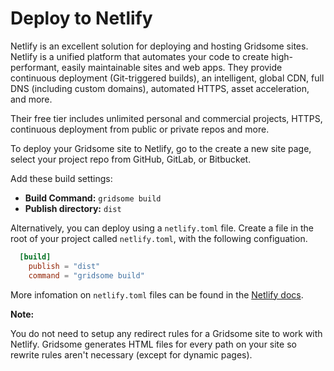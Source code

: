 # Deploy to Netlify

Netlify is an excellent solution for deploying and hosting Gridsome sites. Netlify is a unified platform that automates your code to create high-performant, easily maintainable sites and web apps. They provide continuous deployment (Git-triggered builds), an intelligent, global CDN, full DNS (including custom domains), automated HTTPS, asset acceleration, and more.

Their free tier includes unlimited personal and commercial projects, HTTPS, continuous deployment from public or private repos and more.

To deploy your Gridsome site to Netlify, go to the create a new site page, select your project repo from GitHub, GitLab, or Bitbucket.

Add these build settings:
- **Build Command:** `gridsome build`
- **Publish directory:** `dist`

Alternatively, you can deploy using a `netlify.toml` file. Create a file in the root of your project called `netlify.toml`, with the following configuation.

```toml
  [build]
    publish = "dist"
    command = "gridsome build"
```

More infomation on `netlify.toml` files can be found in the [Netlify docs](https://www.netlify.com/docs/netlify-toml-reference/).

**Note:**

You do not need to setup any redirect rules for a Gridsome site to work with Netlify. Gridsome generates HTML files for every path on your site so rewrite rules aren't necessary (except for dynamic pages).
